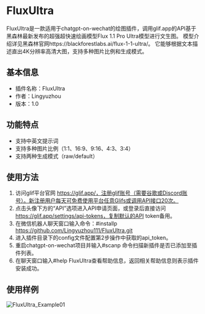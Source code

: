 # FluxUltra
FluxUltra是一款适用于chatgpt-on-wechat的绘图插件，调用glif.app的API基于黑森林最新发布的超强超快速绘画模型Flux 1.1 Pro Ultra模型进行文生图。 模型介绍详见黑森林官网https://blackforestlabs.ai/flux-1-1-ultra/。  它能够根据文本描述直出4K分辨率高清大图，支持多种图片比例和生成模式。

## 基本信息
- 插件名称：FluxUltra
- 作者：Lingyuzhou
- 版本：1.0

## 功能特点

- 支持中英文提示词
- 支持多种图片比例（1:1、16:9、9:16、4:3、3:4）
- 支持两种生成模式（raw/default）

## 使用方法

1. 访问glif平台官网 https://glif.app/，注册glif账号（需要谷歌或Discord账号）。新注册用户每天可免费使用平台任意Glifs或调用API接口20次。
2. 点击头像下方的“API”选项进入API申请页面，或登录后直接访问 https://glif.app/settings/api-tokens，复制默认的API token备用。
3. 在微信机器人聊天窗口输入命令：#installp https://github.com/Lingyuzhou111/FluxUltra.git
4. 进入插件目录下的config文件配置第2步操作中获取的api_token。
5. 重启chatgpt-on-wechat项目并输入#scanp 命令扫描新插件是否已添加至插件列表。
6. 在聊天窗口输入#help FluxUltra查看帮助信息，返回相关帮助信息则表示插件安装成功。

## 使用样例
![FluxUltra_Example01](https://github.com/user-attachments/assets/1019a8de-d430-4238-bffd-fe9cd84cd99a)
